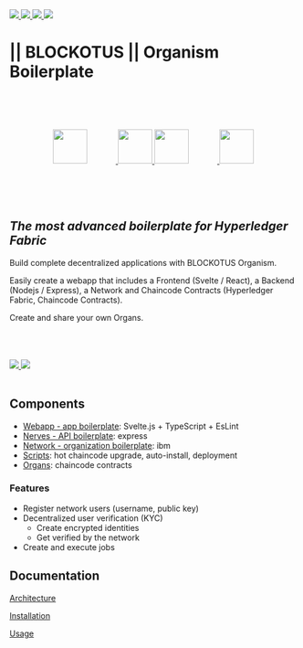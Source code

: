 <a href="https://twitter.com/BLOCKOTUS">
    <img
         src="https://img.shields.io/twitter/follow/BLOCKOTUS?style=for-the-badge&logo=twitter"
     />
</a>
<a href="https://github.com/danielfebrero">
    <img
         src="https://img.shields.io/github/followers/danielfebrero?label=danielfebrero&style=for-the-badge&logo=github"
     />
</a>
<a href="https://github.com/BLOCKOTUS/organism">
    <img
         src="https://img.shields.io/github/stars/BLOCKOTUS?logo=github&style=for-the-badge"
     />
</a>
<a href="https://github.com/BLOCKOTUS/organism">
    <img
         src="https://img.shields.io/github/license/BLOCKOTUS/Organism?style=for-the-badge"
     />
</a>

<br />

# || BLOCKOTUS || Organism Boilerplate

<br />
<br />
<br />

<p align="center">
<a href="https://developer.mozilla.org/en-US/docs/Web/JavaScript">
  <img 
      style="margin-right: 50px" 
      height="60px" 
      src="https://upload.wikimedia.org/wikipedia/commons/thumb/6/6a/JavaScript-logo.png/240px-JavaScript-logo.png" 
  />
</a>
<a href="https://www.hyperledger.org/use/fabric">
  <img 
      style="margin-right: 0px" 
      height="60px" 
      src="https://www.hyperledger.org/wp-content/uploads/2018/03/Hyperledger_Fabric_Logo_Color-1-300x84.png" 
  />
</a>
<a href="https://svelte.dev">
  <img 
      style="margin-right: 50px" 
      height="60px" 
      src="https://github.com/sveltejs/branding/raw/master/svelte-horizontal.png" 
  />
</a>
<a href="https://nodejs.org/en/">
  <img 
      style="margin-right: 0px" 
      height="60px" 
      src="https://upload.wikimedia.org/wikipedia/commons/thumb/7/7e/Node.js_logo_2015.svg/1200px-Node.js_logo_2015.svg.png" 
  />
</a>
</p>
<br />
<br />
<br />

## _The most advanced boilerplate for Hyperledger Fabric_


Build complete decentralized applications with BLOCKOTUS Organism. 

Easily create a webapp that includes a Frontend (Svelte / React), a Backend (Nodejs / Express), a Network and Chaincode Contracts (Hyperledger Fabric, Chaincode Contracts).

Create and share your own Organs.

<br />
<br />
<br />

<a href="https://github.com/hyperledger/fabric-sdk-node/tree/master/fabric-network">
  <img src="https://img.shields.io/badge/fabric--network-%402.2.0-green?style=for-the-badge" />
</a>
<a href="https://github.com/sveltejs/svelte">
  <img src="https://img.shields.io/badge/svelte-%403.29.4-green?style=for-the-badge" />
</a>

<br />
<br />

## Components 
- [Webapp - app boilerplate](https://github.com/BLOCKOTUS/webapp): Svelte.js + TypeScript + EsLint
- [Nerves - API boilerplate](https://github.com/BLOCKOTUS/nerves): express
- [Network - organization boilerplate](https://github.com/BLOCKOTUS/network): ibm
- [Scripts](https://github.com/BLOCKOTUS/scripts): hot chaincode upgrade, auto-install, deployment
- [Organs](https://github.com/BLOCKOTUS/organism/tree/master/organs): chaincode contracts
  
### Features
- Register network users (username, public key)
- Decentralized user verification (KYC)
  - Create encrypted identities
  - Get verified by the network
- Create and execute jobs

## Documentation

[Architecture](https://github.com/BLOCKOTUS/organism/blob/master/docs/architecture.md)

[Installation](https://github.com/BLOCKOTUS/organism/blob/master/docs/installation.md)

[Usage](https://github.com/BLOCKOTUS/organism/blob/master/docs/usage.md)
